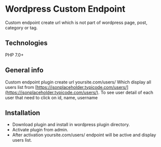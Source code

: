 # Wordpress Custom Endpoint
Custom endpoint create url which is not part of wordpress page, post, category or tag.

## Technologies
PHP 7.0+

## General info
Custom endpoint plugin create url yoursite.com/users/ Which display all users list from [https://jsonplaceholder.typicode.com/users/](https://jsonplaceholder.typicode.com/users/).
To see user detail of each user that need to click on id, name, username

## Installation
* Download plugin and install in wordpress plugin directory.
* Activate plugin from admin.
* After activation yoursite.com/users/ endpoint will be active and display users list.
